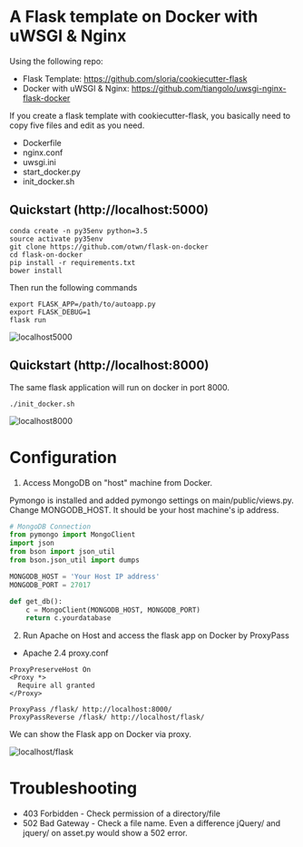 A Flask template on Docker with uWSGI & Nginx
=============================================
Using the following repo:

+ Flask Template: https://github.com/sloria/cookiecutter-flask
+ Docker with uWSGI & Nginx: https://github.com/tiangolo/uwsgi-nginx-flask-docker

If you create a flask template with cookiecutter-flask, you basically need to copy five files and edit as you need.

- Dockerfile 
- nginx.conf 
- uwsgi.ini
- start_docker.py
- init_docker.sh

Quickstart (http://localhost:5000)
----------
```
conda create -n py35env python=3.5
source activate py35env
git clone https://github.com/otwn/flask-on-docker
cd flask-on-docker
pip install -r requirements.txt
bower install
```

Then run the following commands
```
export FLASK_APP=/path/to/autoapp.py
export FLASK_DEBUG=1
flask run
```
![localhost5000](https://tamucs-my.sharepoint.com/personal/shinichi_tamu_edu/_layouts/15/guestaccess.aspx?docid=156f3371c34a94f5083f877b805d3639e&authkey=AdUXvbrGSLr7LOsRkxM_rt0 "localhost:5000")


Quickstart (http://localhost:8000)
----------
The same flask application will run on docker in port 8000.

```
./init_docker.sh
```    
![localhost8000](https://tamucs-my.sharepoint.com/personal/shinichi_tamu_edu/_layouts/15/guestaccess.aspx?docid=1a343b9f418224de18546fd74731a712e&authkey=AUJ7D2ZTthnt8XaYhiHn9VU "localhost:8000")


Configuration
=====

1. Access MongoDB on "host" machine from Docker.

Pymongo is installed and added pymongo settings on main/public/views.py. Change MONGODB_HOST. It should be your host machine's ip address.
```python
# MongoDB Connection
from pymongo import MongoClient
import json
from bson import json_util
from bson.json_util import dumps

MONGODB_HOST = 'Your Host IP address'
MONGODB_PORT = 27017

def get_db():
    c = MongoClient(MONGODB_HOST, MONGODB_PORT)
    return c.yourdatabase
```

2. Run Apache on Host and access the flask app on Docker by ProxyPass
- Apache 2.4 proxy.conf
```
ProxyPreserveHost On
<Proxy *>
  Require all granted
</Proxy>

ProxyPass /flask/ http://localhost:8000/
ProxyPassReverse /flask/ http://localhost/flask/
```
We can show the Flask app on Docker via proxy.

![localhost/flask](https://tamucs-my.sharepoint.com/personal/shinichi_tamu_edu/_layouts/15/guestaccess.aspx?docid=1fca520326df34355869d628e8d532ce3&authkey=AZB3Dtb7Yo_dwQ5LV65ntLk "localhost/flask")


Troubleshooting
=====
+ 403 Forbidden - Check permission of a directory/file
+ 502 Bad Gateway - Check a file name. Even a difference jQuery/ and jquery/ on asset.py would show a 502 error.
